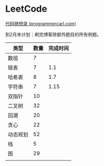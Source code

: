 # LeetCode

[代码随想录 (programmercarl.com)](https://programmercarl.com/0977.有序数组的平方.html#暴力排序)

到2月末计划：刷完博客除额外题目的所有例题。

| 类型     | 数量 | 完成时间 |
| -------- | ---- | -------- |
| 数组     | 7    |          |
| 链表     | 7    | 1.1      |
| 哈希表   | 8    | 1.7      |
| 字符串   | 7    | 1.15     |
| 双指针   | 10   |          |
| 二叉树   | 32   |          |
| 回溯     | 20   |          |
| 贪心     | 22   |          |
| 动态规划 | 52   |          |
| 栈       | 5    |          |
| 图       | 29   |          |
|          |      |          |

